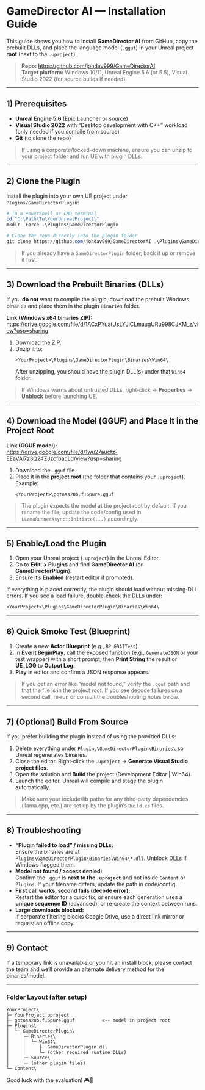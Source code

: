 # GameDirector AI — Installation Guide

This guide shows you how to install **GameDirector AI** from GitHub, copy the prebuilt DLLs, and place the language model (`.gguf`) in your Unreal project **root** (next to the `.uproject`).

> **Repo:** https://github.com/johdav999/GameDirectorAI  
> **Target platform:** Windows 10/11, Unreal Engine 5.6 (or 5.5), Visual Studio 2022 (for source builds if needed)

---

## 1) Prerequisites

- **Unreal Engine 5.6** (Epic Launcher or source)  
- **Visual Studio 2022** with “Desktop development with C++” workload (only needed if you compile from source)  
- **Git** (to clone the repo)

> If using a corporate/locked-down machine, ensure you can unzip to your project folder and run UE with plugin DLLs.

---

## 2) Clone the Plugin

Install the plugin into your own UE project under `Plugins/GameDirectorPlugin`:

```powershell
# In a PowerShell or CMD terminal
cd "C:\Path\To\YourUnrealProject\"
mkdir -Force .\Plugins\GameDirectorPlugin

# Clone the repo directly into the plugin folder
git clone https://github.com/johdav999/GameDirectorAI .\Plugins\GameDirectorPlugin
```

> If you already have a `GameDirectorPlugin` folder, back it up or remove it first.

---

## 3) Download the Prebuilt Binaries (DLLs)

If you **do not** want to compile the plugin, download the prebuilt Windows binaries and place them in the plugin `Binaries` folder.

**Link (Windows x64 binaries ZIP):**  
https://drive.google.com/file/d/1ACxPYuatUsLYJlCLmaugURu998CJKM_z/view?usp=sharing

1. Download the ZIP.  
2. Unzip it to:  
   ```text
   <YourProject>\Plugins\GameDirectorPlugin\Binaries\Win64\
   ```
   After unzipping, you should have the plugin DLL(s) under that `Win64` folder.

> If Windows warns about untrusted DLLs, right‑click → **Properties** → **Unblock** before launching UE.

---

## 4) Download the Model (GGUF) and Place It in the Project Root

**Link (GGUF model):**  
https://drive.google.com/file/d/1wu27aucfz-EEaVAl7z3Q24ZJzcfpacLd/view?usp=sharing

1. Download the `.gguf` file.  
2. Place it in the **project root** (the folder that contains your `.uproject`). Example:
   ```text
   <YourProject>\gptoss20b.f16pure.gguf
   ```

> The plugin expects the model at the project root by default. If you rename the file, update the code/config used in `LLamaRunnerAsync::Initiate(...)` accordingly.

---

## 5) Enable/Load the Plugin

1. Open your Unreal project (`.uproject`) in the Unreal Editor.  
2. Go to **Edit → Plugins** and find **GameDirector AI** (or **GameDirectorPlugin**).  
3. Ensure it’s **Enabled** (restart editor if prompted).

If everything is placed correctly, the plugin should load without missing‑DLL errors. If you see a load failure, double‑check the DLLs under:
```
<YourProject>\Plugins\GameDirectorPlugin\Binaries\Win64\
```

---

## 6) Quick Smoke Test (Blueprint)

1. Create a new **Actor Blueprint** (e.g., `BP_GDAITest`).  
2. In **Event BeginPlay**, call the exposed function (e.g., `GenerateJSON` or your test wrapper) with a short prompt, then **Print String** the result or **UE_LOG** to **Output Log**.  
3. **Play** in editor and confirm a JSON response appears.

> If you get an error like “model not found,” verify the `.gguf` path and that the file is in the project root. If you see decode failures on a second call, re‑run or consult the troubleshooting notes below.

---

## 7) (Optional) Build From Source

If you prefer building the plugin instead of using the provided DLLs:

1. Delete everything under `Plugins\GameDirectorPlugin\Binaries\` so Unreal regenerates binaries.  
2. Close the editor. Right‑click the `.uproject` → **Generate Visual Studio project files**.  
3. Open the solution and **Build** the project (Development Editor | Win64).  
4. Launch the editor. Unreal will compile and stage the plugin automatically.

> Make sure your include/lib paths for any third‑party dependencies (llama.cpp, etc.) are set up by the plugin’s `Build.cs` files.

---

## 8) Troubleshooting

- **“Plugin failed to load” / missing DLLs:**  
  Ensure the binaries are at `Plugins\GameDirectorPlugin\Binaries\Win64\*.dll`. Unblock DLLs if Windows flagged them.
- **Model not found / access denied:**  
  Confirm the `.gguf` is **next to the `.uproject`** and not inside `Content` or `Plugins`. If your filename differs, update the path in code/config.
- **First call works, second fails (decode error):**  
  Restart the editor for a quick fix, or ensure each generation uses a **unique sequence ID** (advanced), or re‑create the context between runs.
- **Large downloads blocked:**  
  If corporate filtering blocks Google Drive, use a direct link mirror or request an offline copy.

---

## 9) Contact

If a temporary link is unavailable or you hit an install block, please contact the team and we’ll provide an alternate delivery method for the binaries/model.

---

### Folder Layout (after setup)

```
YourProject\
├─ YourProject.uproject
├─ gptoss20b.f16pure.gguf          <-- model in project root
├─ Plugins\
│  └─ GameDirectorPlugin\
│     ├─ Binaries\
│     │  └─ Win64\
│     │     ├─ GameDirectorPlugin.dll
│     │     └─ (other required runtime DLLs)
│     ├─ Source\
│     └─ (other plugin files)
└─ Content\
```

Good luck with the evaluation! 🎮🧠
